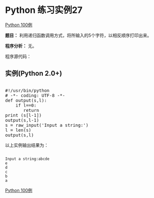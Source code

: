 Python 练习实例27
=============

 [Python 100例](python-100-examples.md)


 **题目：** 利用递归函数调用方式，将所输入的5个字符，以相反顺序打印出来。

 **程序分析：** 无。

 程序源代码：

  实例(Python 2.0+)
---------------

 <pre>

#!/usr/bin/python
# -*- coding: UTF-8 -*-
def output(s,l):
    if l==0:
       return
print (s[l-1])
output(s,l-1)
s = raw_input('Input a string:')
l = len(s)
output(s,l)
</pre>

 以上实例输出结果为：


```

Input a string:abcde
e
d
c
b
a

```

[Python 100例](python-100-examples.md)
